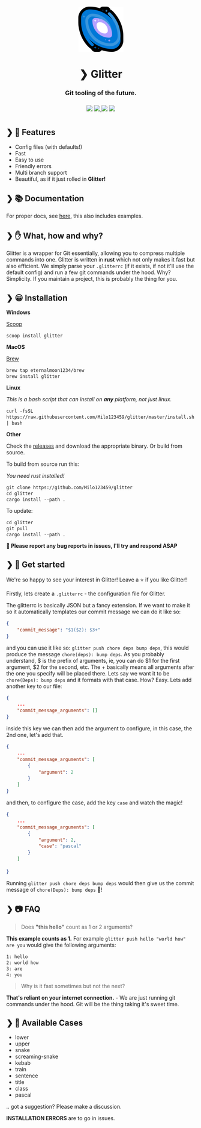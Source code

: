 <p align="center">
  <img src="./assets/glitter.png" alt="Glitter" />
</p>
<h1 align="center">❯ Glitter</h1>
<h3 align="center">
Git tooling of the future.
<h3>
<h3 align="center">
    <img src="https://codecov.io/gh/Milo123459/glitter/branch/master/graph/badge.svg">
    <a href="https://github.com/Milo123459/glitter/releases">
    <img src="https://img.shields.io/github/downloads/Milo123459/glitter/total.svg">
    </a>
    <img src="https://tokei.rs/b1/github/Milo123459/glitter?category=lines">
    <img src="https://www.codefactor.io/repository/github/milo123459/glitter/badge">
</h3>
<h1></h1>

## ❯ 👀 Features
- Config files (with defaults!)
- Fast
- Easy to use
- Friendly errors
- Multi branch support
- Beautiful, as if it just rolled in **Glitter!**

## ❯ 📚 Documentation

For proper docs, see [here](/docs/index.md), this also includes examples.

## ❯ ✋ What, how and why?

Glitter is a wrapper for Git essentially, allowing you to compress multiple commands into one. Glitter is written in **rust** which not only makes it fast but also efficient. We simply parse your `.glitterrc` (if it exists, if not it'll use the default config) and run a few git commands under the hood. Why? Simplicity. If you maintain a project, this is probably the thing for you.

## ❯ 😀 Installation

**Windows**

[Scoop](https://scoop.sh)

```
scoop install glitter
```

**MacOS**

[Brew](https://brew.sh)

```
brew tap eternalmoon1234/brew
brew install glitter
```

**Linux**

*This is a bash script that can install on **any** platform, not just linux.*

```
curl -fsSL https://raw.githubusercontent.com/Milo123459/glitter/master/install.sh | bash
```

**Other**

Check the [releases](https://github.com/Milo123459/glitter/releases) and download the appropriate binary. Or build from source.

To build from source run this:

*You need rust installed!*

```
git clone https://github.com/Milo123459/glitter
cd glitter
cargo install --path .
```

To update:

```
cd glitter
git pull
cargo install --path .
```

**🛑 Please report any bug reports in issues, I'll try and respond ASAP**

## ❯ 🎉 Get started

We're so happy to see your interest in Glitter! Leave a ⭐ if you like Glitter!

Firstly, lets create a `.glitterrc` - the configuration file for Glitter.

The glitterrc is basically JSON but a fancy extension. If we want to make it so it automatically templates our commit message we can do it like so:
```json
{
    "commit_message": "$1($2): $3+"
}
```
and you can use it like so: `glitter push chore deps bump deps`, this would produce the message `chore(deps): bump deps`. As you probably understand, $ is the prefix of arguments, ie, you can do $1 for the first argument, $2 for the second, etc. The + basically means all arguments after the one you specify will be placed there. Lets say we want it to be `chore(Deps): bump deps` and it formats with that case. How? Easy. Lets add another key to our file:
```json
{
    ...
    "commit_message_arguments": []
}
```
inside this key we can then add the argument to configure, in this case, the 2nd one, let's add that.
```json
{
    ...
    "commit_message_arguments": [
        {
            "argument": 2
        }
    ]
}
```
and then, to configure the case, add the key `case` and watch the magic!
```json
{
    ...
    "commit_message_arguments": [
        {
            "argument": 2,
            "case": "pascal"
        }
    ]

}
```
Running `glitter push chore deps bump deps` would then give us the commit message of `chore(Deps): bump deps` 🎉!

## ❯ 📷 FAQ

> Does **"this hello"** count as 1 or 2 arguments?

**This example counts as 1.** For example `glitter push hello "world how" are you` would give the following arguments:
```
1: hello
2: world how
3: are
4: you
```

> Why is it fast sometimes but not the next?

**That's reliant on your internet connection.** - We are just running git commands under the hood. Git will be the thing taking it's sweet time.

## ❯ 📣 Available Cases

- lower
- upper
- snake
- screaming-snake
- kebab
- train
- sentence
- title
- class
- pascal

.. got a suggestion? Please make a discussion.

**INSTALLATION ERRORS** are to go in issues.
